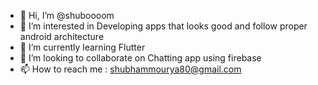- 👋 Hi, I’m @shuboooom
- 👀 I’m interested in Developing apps that looks good and follow proper android architecture
- 🌱 I’m currently learning Flutter
- 💞️ I’m looking to collaborate on Chatting app using firebase
- 📫 How to reach me : shubhammourya80@gmail.com

<!---
shuboooom/shuboooom is a ✨ special ✨ repository because its `README.md` (this file) appears on your GitHub profile.
You can click the Preview link to take a look at your changes.
--->

